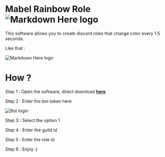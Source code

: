 # Mabel Rainbow Role ![Markdown Here logo](https://media.discordapp.net/attachments/693930597155864606/727832442659930152/Mabel_La_Entretenida-ConvertImage.png) 

This software allows you to create discord roles that change color every 1.5 seconds.

Like that : 

![Markdown Here logo](https://cdn.discordapp.com/attachments/693930597155864606/727833899933106227/rainbow.gif)

 # How ?
 
 Step 1 : Open the software, direct download [**here**](https://github.com/Stanley-GF/Discord-Rainbow-Role/releases/download/1.0.0/Mabel_Rainbow_Role.rar)<br> 
 
 Step 2 : Enter the bot token here 
 
 ![Bot login](https://cdn.discordapp.com/attachments/693930597155864606/727835962289160282/Capture-ConvertImage.png)
 
 
 Step 3 : Select the option 1
 
 Step 4 : Enter the guild id 
 
 Step 5 : Enter the role id 
 
 Step 6 : Enjoy :)

